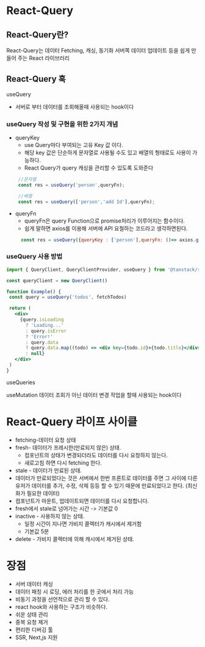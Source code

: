 # React-Query 
 
## React-Query란? 
React-Query는 데이터 Fetching, 캐싱, 동기화 서버쪽 데이터 업데이트 등을 쉽게 만들어 주는 React 라이브러리


## React-Query 훅 
useQuery
- 서버로 부터 데이터를 조회해올때 사용되는 hook이다

### useQuery 작성 및 구현을 위한 2가지 개념 
- queryKey   
  - use Query마다 부여되는 고유 Key 값 이다. 
  - 해당 key 값은 단순하게 문자열로 사용될 수도 있고 배열의 형태로도 사용이 가능하다.
  - React Query가 query 캐싱을 관리할 수 있도록 도와준다 
   ```jsx
    //문자열 
    const res = useQuery('person',queryFn);

    //배열 
    const res = useQuery(['person','add Id'],queryFn);
   ```
- queryFn
  - queryFn은 query Function으로 promise처리가 이루어지는 함수이다.
  - 쉽게 말하면 axios를 이용해 서버에 API 요철하는 코드라고 생각하면된다. 
  ```jsx
    const res = useQuery({queryKey : ['person'],queryFn: ()=> axios.get('http://localhost:8080/persons')});
   ```
 
 ### useQuery 사용 방법 
 ```jsx
import { QueryClient, QueryClientProvider, useQuery } from '@tanstack/react-query'

const queryClient = new QueryClient()

function Example() {
  const query = useQuery('todos', fetchTodos)

  return (
    <div>
      {query.isLoading
        ? 'Loading...'
        : query.isError
        ? 'Error!'
        : query.data
        ? query.data.map((todo) => <div key={todo.id}>{todo.title}</div>)
        : null}
    </div>
  )
}
 ```
 
useQueries

useMutation
  데이터 조회가 아닌 데이터 변경 작업을 할때 사용되는 hook이다 
# React-Query 라이프 사이클 
* fetching-데이터 요청 상태
* fresh- 데이터가 프레시한(만료되지 않은) 상태.
  * 컴포넌트의 상태가 변경되더라도 데이터를 다시 요청하지 않는다.
  * 새로고침 하면 다시 fetching 한다.
* stale - 데이터가 만료된 상태.
* 데이터가 만료되었다는 것은 서버에서 한번 프론트로 데이터를 주면 그 사이에 다른 유저가 데이터를 추가, 수정, 삭제 등등 할 수 있기 때문에 만료되었다고 한다. (최신화가 필요한 데이터)
* 컴포넌트가 마운트, 업데이트되면 데이터를 다시 요청합니다.
* fresh에서 stale로 넘어가는 시간 -> 기본값 0
* inactive - 사용하지 않는 상태.
  * 일정 시간이 지나면 가비지 콜렉터가 캐시에서 제거함
  * 기본값 5분
* delete - 가비지 콜렉터에 의해 캐시에서 제거된 상태.

# 장점
 - 서버 데이터 캐싱 
 - 데이터 패칭 시 로딩, 에러 처리를 한 곳에서 처리 가능 
 - 비동기 과정을 선언적으로 관리 할 수 있다. 
 - react hook와 사용하는 구조가 비슷하다.
 - 쉬운 상태 관리 
 - 중복 요청 제거 
 - 편리한 디버깅 툴 
 - SSR, Next,js 지원 
